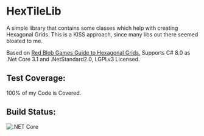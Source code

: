 # HexTileLib
A simple library that contains some classes which help with creating Hexagonal Grids. 
This is a KISS approach, since many libs out there seemed bloated to me. 

Based on [Red Blob Games Guide to Hexagonal Grids.](https://www.redblobgames.com/grids/hexagons/)
Supports C# 8.0 as .Net Core 3.1 and .NetStandard2.0,
LGPLv3 Licensed.

## Test Coverage:
100% of my Code is Covered.

## Build Status:
![.NET Core](https://github.com/bartimaeusnek/HexTileLib/workflows/.NET%20Core/badge.svg)